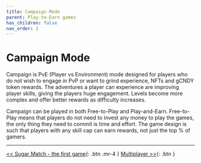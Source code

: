 ```yaml
---
title: Campaign Mode
parent: Play-to-Earn games
has_children: false
nav_order: 2
---
```


# Campaign Mode

Campaign is PvE (Player vs Environment) mode designed for players who do not wish to engage in PvP or want to grind experience, NFTs and gCNDY token rewards. The adventures a player can experience are improving player skills, giving the players huge engagement. Levels become more complex and offer better rewards as difficulty increases.

Campaign can be played in both Free-to-Play and Play-and-Earn. Free-to-Play means that players do not need to invest any money to play the games, the only thing they need to commit is time and effort. The game design is such that players with any skill cap can earn rewards, not just the top % of gamers.

---

<!-- [<< Rewards system](https://sugarverse.github.io/4_1_rewards.html){: .btn .mr-4 } -->
[<< Sugar Match - the first game](https://sugarverse.github.io/4_0_1_sugar_match_game.html){: .btn .mr-4 }
[Multiplayer >>](https://sugarverse.github.io/4_3_multiplayer.html){: .btn }

